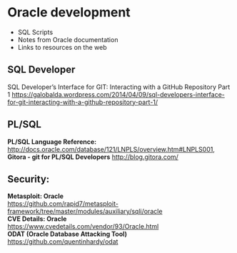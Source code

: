 # Oracle development

* SQL Scripts
* Notes from Oracle documentation
* Links to resources on the web

## SQL Developer
SQL Developer’s Interface for GIT: Interacting with a GitHub Repository Part 1
https://galobalda.wordpress.com/2014/04/09/sql-developers-interface-for-git-interacting-with-a-github-repository-part-1/

## PL/SQL
**PL/SQL Language Reference:**  
http://docs.oracle.com/database/121/LNPLS/overview.htm#LNPLS001,
**Gitora - git for PL/SQL Developers**
http://blog.gitora.com/

## Security:
**Metasploit: Oracle**  
https://github.com/rapid7/metasploit-framework/tree/master/modules/auxiliary/sqli/oracle  
**CVE Details: Oracle**  
https://www.cvedetails.com/vendor/93/Oracle.html  
**ODAT (Oracle Database Attacking Tool)**    
https://github.com/quentinhardy/odat  
